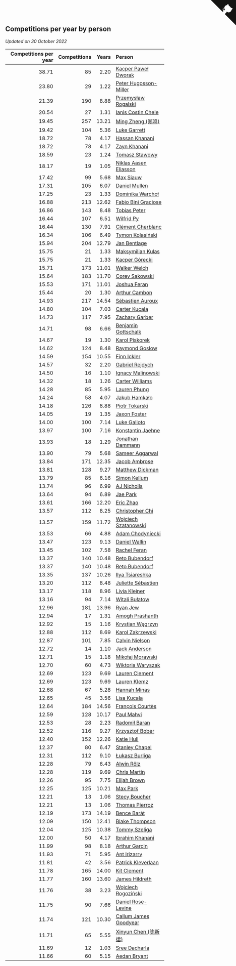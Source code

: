 ## Competitions per year by person

*Updated on 30 October 2022*

| Competitions per year | Competitions | Years | Person |
| ---: | ---: | ---: | :--- |
| 38.71 | 85 | 2.20 | [Kacper Paweł Dworak](https://www.worldcubeassociation.org/persons/2020DWOR01) |
| 23.80 | 29 | 1.22 | [Peter Hugosson-Miller](https://www.worldcubeassociation.org/persons/2021HUGO01) |
| 21.39 | 190 | 8.88 | [Przemysław Rogalski](https://www.worldcubeassociation.org/persons/2013ROGA02) |
| 20.54 | 27 | 1.31 | [Ianis Costin Chele](https://www.worldcubeassociation.org/persons/2021CHEL01) |
| 19.45 | 257 | 13.21 | [Ming Zheng (郑鸣)](https://www.worldcubeassociation.org/persons/2009ZHEN11) |
| 19.42 | 104 | 5.36 | [Luke Garrett](https://www.worldcubeassociation.org/persons/2017GARR05) |
| 18.72 | 78 | 4.17 | [Hassan Khanani](https://www.worldcubeassociation.org/persons/2018KHAN26) |
| 18.72 | 78 | 4.17 | [Zayn Khanani](https://www.worldcubeassociation.org/persons/2018KHAN28) |
| 18.59 | 23 | 1.24 | [Tomasz Stawowy](https://www.worldcubeassociation.org/persons/2021STAW01) |
| 18.17 | 19 | 1.05 | [Niklas Aasen Eliasson](https://www.worldcubeassociation.org/persons/2021ELIA01) |
| 17.42 | 99 | 5.68 | [Max Siauw](https://www.worldcubeassociation.org/persons/2017SIAU02) |
| 17.31 | 105 | 6.07 | [Daniel Mullen](https://www.worldcubeassociation.org/persons/2016MULL04) |
| 17.25 | 23 | 1.33 | [Dominika Warchoł](https://www.worldcubeassociation.org/persons/2021WARC01) |
| 16.88 | 213 | 12.62 | [Fabio Bini Graciose](https://www.worldcubeassociation.org/persons/2010GRAC02) |
| 16.86 | 143 | 8.48 | [Tobias Peter](https://www.worldcubeassociation.org/persons/2014PETE03) |
| 16.44 | 107 | 6.51 | [Wilfrid Py](https://www.worldcubeassociation.org/persons/2016PYWI01) |
| 16.44 | 130 | 7.91 | [Clément Cherblanc](https://www.worldcubeassociation.org/persons/2014CHER05) |
| 16.34 | 106 | 6.49 | [Tymon Kolasiński](https://www.worldcubeassociation.org/persons/2016KOLA02) |
| 15.94 | 204 | 12.79 | [Jan Bentlage](https://www.worldcubeassociation.org/persons/2010BENT01) |
| 15.75 | 21 | 1.33 | [Maksymilian Kulas](https://www.worldcubeassociation.org/persons/2021KULA02) |
| 15.75 | 21 | 1.33 | [Kacper Górecki](https://www.worldcubeassociation.org/persons/2021GORE01) |
| 15.71 | 173 | 11.01 | [Walker Welch](https://www.worldcubeassociation.org/persons/2011WELC01) |
| 15.64 | 183 | 11.70 | [Corey Sakowski](https://www.worldcubeassociation.org/persons/2011SAKO01) |
| 15.53 | 171 | 11.01 | [Joshua Feran](https://www.worldcubeassociation.org/persons/2011FERA01) |
| 15.44 | 20 | 1.30 | [Arthur Cambon](https://www.worldcubeassociation.org/persons/2021CAMB01) |
| 14.93 | 217 | 14.54 | [Sébastien Auroux](https://www.worldcubeassociation.org/persons/2008AURO01) |
| 14.80 | 104 | 7.03 | [Carter Kucala](https://www.worldcubeassociation.org/persons/2015KUCA01) |
| 14.73 | 117 | 7.95 | [Zachary Garber](https://www.worldcubeassociation.org/persons/2014GARB01) |
| 14.71 | 98 | 6.66 | [Benjamin Gottschalk](https://www.worldcubeassociation.org/persons/2016GOTT01) |
| 14.67 | 19 | 1.30 | [Karol Piskorek](https://www.worldcubeassociation.org/persons/2021PISK01) |
| 14.62 | 124 | 8.48 | [Raymond Goslow](https://www.worldcubeassociation.org/persons/2014GOSL01) |
| 14.59 | 154 | 10.55 | [Finn Ickler](https://www.worldcubeassociation.org/persons/2012ICKL01) |
| 14.57 | 32 | 2.20 | [Gabriel Rejdych](https://www.worldcubeassociation.org/persons/2020REJD01) |
| 14.50 | 16 | 1.10 | [Ignacy Malinowski](https://www.worldcubeassociation.org/persons/2021MALI02) |
| 14.32 | 18 | 1.26 | [Carter Williams](https://www.worldcubeassociation.org/persons/2021WILL06) |
| 14.28 | 85 | 5.95 | [Lauren Phung](https://www.worldcubeassociation.org/persons/2016PHUN02) |
| 14.24 | 58 | 4.07 | [Jakub Hamkało](https://www.worldcubeassociation.org/persons/2018HAMK01) |
| 14.18 | 126 | 8.88 | [Piotr Tokarski](https://www.worldcubeassociation.org/persons/2013TOKA01) |
| 14.05 | 19 | 1.35 | [Jaxon Foster](https://www.worldcubeassociation.org/persons/2021FOST01) |
| 14.00 | 100 | 7.14 | [Luke Galioto](https://www.worldcubeassociation.org/persons/2015GALI02) |
| 13.97 | 100 | 7.16 | [Konstantin Jaehne](https://www.worldcubeassociation.org/persons/2015JAEH01) |
| 13.93 | 18 | 1.29 | [Jonathan Dammann](https://www.worldcubeassociation.org/persons/2021DAMM01) |
| 13.90 | 79 | 5.68 | [Sameer Aggarwal](https://www.worldcubeassociation.org/persons/2017AGGA01) |
| 13.84 | 171 | 12.35 | [Jacob Ambrose](https://www.worldcubeassociation.org/persons/2010AMBR01) |
| 13.81 | 128 | 9.27 | [Matthew Dickman](https://www.worldcubeassociation.org/persons/2013DICK01) |
| 13.79 | 85 | 6.16 | [Simon Kellum](https://www.worldcubeassociation.org/persons/2016KELL12) |
| 13.74 | 96 | 6.99 | [AJ Nicholls](https://www.worldcubeassociation.org/persons/2015NICH04) |
| 13.64 | 94 | 6.89 | [Jae Park](https://www.worldcubeassociation.org/persons/2015PARK24) |
| 13.61 | 166 | 12.20 | [Eric Zhao](https://www.worldcubeassociation.org/persons/2010ZHAO19) |
| 13.57 | 112 | 8.25 | [Christopher Chi](https://www.worldcubeassociation.org/persons/2014CHIC01) |
| 13.57 | 159 | 11.72 | [Wojciech Szatanowski](https://www.worldcubeassociation.org/persons/2011SZAT01) |
| 13.53 | 66 | 4.88 | [Adam Chodyniecki](https://www.worldcubeassociation.org/persons/2017CHOD02) |
| 13.47 | 123 | 9.13 | [Daniel Wallin](https://www.worldcubeassociation.org/persons/2013WALL03) |
| 13.45 | 102 | 7.58 | [Rachel Feran](https://www.worldcubeassociation.org/persons/2015FERA01) |
| 13.37 | 140 | 10.48 | [Reto Bubendorf](https://www.worldcubeassociation.org/persons/2012BUBE01) |
| 13.37 | 140 | 10.48 | [Reto Bubendorf](https://www.worldcubeassociation.org/persons/2012BUBE01) |
| 13.35 | 137 | 10.26 | [Ilya Tsiareshka](https://www.worldcubeassociation.org/persons/2012TERE01) |
| 13.20 | 112 | 8.48 | [Juliette Sébastien](https://www.worldcubeassociation.org/persons/2014SEBA01) |
| 13.17 | 118 | 8.96 | [Livia Kleiner](https://www.worldcubeassociation.org/persons/2013KLEI03) |
| 13.16 | 94 | 7.14 | [Witali Bułatow](https://www.worldcubeassociation.org/persons/2015BUAT01) |
| 12.96 | 181 | 13.96 | [Ryan Jew](https://www.worldcubeassociation.org/persons/2008JEWR01) |
| 12.94 | 17 | 1.31 | [Amogh Prashanth](https://www.worldcubeassociation.org/persons/2021PRAS01) |
| 12.92 | 15 | 1.16 | [Krystian Węgrzyn](https://www.worldcubeassociation.org/persons/2021WEGR01) |
| 12.88 | 112 | 8.69 | [Karol Zakrzewski](https://www.worldcubeassociation.org/persons/2014ZAKR01) |
| 12.87 | 101 | 7.85 | [Calvin Nielson](https://www.worldcubeassociation.org/persons/2014NIEL03) |
| 12.72 | 14 | 1.10 | [Jack Anderson](https://www.worldcubeassociation.org/persons/2021ANDE05) |
| 12.71 | 15 | 1.18 | [Mikołaj Morawski](https://www.worldcubeassociation.org/persons/2021MORA01) |
| 12.70 | 60 | 4.73 | [Wiktoria Waryszak](https://www.worldcubeassociation.org/persons/2018WARY01) |
| 12.69 | 123 | 9.69 | [Lauren Clement](https://www.worldcubeassociation.org/persons/2013KLEM01) |
| 12.69 | 123 | 9.69 | [Lauren Klemz](https://www.worldcubeassociation.org/persons/2013KLEM01) |
| 12.68 | 67 | 5.28 | [Hannah Minas](https://www.worldcubeassociation.org/persons/2017MINA04) |
| 12.65 | 45 | 3.56 | [Lisa Kucala](https://www.worldcubeassociation.org/persons/2019KUCA01) |
| 12.64 | 184 | 14.56 | [François Courtès](https://www.worldcubeassociation.org/persons/2008COUR01) |
| 12.59 | 128 | 10.17 | [Paul Mahvi](https://www.worldcubeassociation.org/persons/2012MAHV01) |
| 12.53 | 28 | 2.23 | [Radomił Baran](https://www.worldcubeassociation.org/persons/2020BARA02) |
| 12.52 | 116 | 9.27 | [Krzysztof Bober](https://www.worldcubeassociation.org/persons/2013BOBE01) |
| 12.40 | 152 | 12.26 | [Katie Hull](https://www.worldcubeassociation.org/persons/2010HULL01) |
| 12.37 | 80 | 6.47 | [Stanley Chapel](https://www.worldcubeassociation.org/persons/2016CHAP04) |
| 12.31 | 112 | 9.10 | [Łukasz Burliga](https://www.worldcubeassociation.org/persons/2013BURL01) |
| 12.28 | 79 | 6.43 | [Alwin Rölz](https://www.worldcubeassociation.org/persons/2016ROLZ01) |
| 12.28 | 119 | 9.69 | [Chris Martin](https://www.worldcubeassociation.org/persons/2013MART03) |
| 12.26 | 95 | 7.75 | [Elijah Brown](https://www.worldcubeassociation.org/persons/2015BROW03) |
| 12.25 | 125 | 10.21 | [Max Park](https://www.worldcubeassociation.org/persons/2012PARK03) |
| 12.21 | 13 | 1.06 | [Stecy Boucher](https://www.worldcubeassociation.org/persons/2021BOUC01) |
| 12.21 | 13 | 1.06 | [Thomas Pierroz](https://www.worldcubeassociation.org/persons/2021PIER01) |
| 12.19 | 173 | 14.19 | [Bence Barát](https://www.worldcubeassociation.org/persons/2008BARA01) |
| 12.09 | 150 | 12.41 | [Blake Thompson](https://www.worldcubeassociation.org/persons/2010THOM03) |
| 12.04 | 125 | 10.38 | [Tommy Szeliga](https://www.worldcubeassociation.org/persons/2012SZEL01) |
| 12.00 | 50 | 4.17 | [Ibrahim Khanani](https://www.worldcubeassociation.org/persons/2018KHAN27) |
| 11.99 | 98 | 8.18 | [Arthur Garcin](https://www.worldcubeassociation.org/persons/2014GARC27) |
| 11.93 | 71 | 5.95 | [Ant Irizarry](https://www.worldcubeassociation.org/persons/2016IRIZ02) |
| 11.81 | 42 | 3.56 | [Patrick Kleverlaan](https://www.worldcubeassociation.org/persons/2019KLEV01) |
| 11.78 | 165 | 14.00 | [Kit Clement](https://www.worldcubeassociation.org/persons/2008CLEM01) |
| 11.77 | 160 | 13.60 | [James Hildreth](https://www.worldcubeassociation.org/persons/2009HILD01) |
| 11.76 | 38 | 3.23 | [Wojciech Rogoziński](https://www.worldcubeassociation.org/persons/2019ROGO04) |
| 11.75 | 90 | 7.66 | [Daniel Rose-Levine](https://www.worldcubeassociation.org/persons/2015ROSE01) |
| 11.74 | 121 | 10.30 | [Callum James Goodyear](https://www.worldcubeassociation.org/persons/2012GOOD02) |
| 11.71 | 65 | 5.55 | [Xinyun Chen (陈新运)](https://www.worldcubeassociation.org/persons/2017CHEN36) |
| 11.69 | 12 | 1.03 | [Sree Dacharla](https://www.worldcubeassociation.org/persons/2021DACH01) |
| 11.66 | 60 | 5.15 | [Aedan Bryant](https://www.worldcubeassociation.org/persons/2017BRYA06) |


<a href="https://github.com/JustinTimeCuber/wca_statistics" class="github-corner" aria-label="View source on Github"><svg width="80" height="80" viewBox="0 0 250 250" style="fill:#151513; color:#fff; position: absolute; top: 0; border: 0; right: 0;" aria-hidden="true"><path d="M0,0 L115,115 L130,115 L142,142 L250,250 L250,0 Z"></path><path d="M128.3,109.0 C113.8,99.7 119.0,89.6 119.0,89.6 C122.0,82.7 120.5,78.6 120.5,78.6 C119.2,72.0 123.4,76.3 123.4,76.3 C127.3,80.9 125.5,87.3 125.5,87.3 C122.9,97.6 130.6,101.9 134.4,103.2" fill="currentColor" style="transform-origin: 130px 106px;" class="octo-arm"></path><path d="M115.0,115.0 C114.9,115.1 118.7,116.5 119.8,115.4 L133.7,101.6 C136.9,99.2 139.9,98.4 142.2,98.6 C133.8,88.0 127.5,74.4 143.8,58.0 C148.5,53.4 154.0,51.2 159.7,51.0 C160.3,49.4 163.2,43.6 171.4,40.1 C171.4,40.1 176.1,42.5 178.8,56.2 C183.1,58.6 187.2,61.8 190.9,65.4 C194.5,69.0 197.7,73.2 200.1,77.6 C213.8,80.2 216.3,84.9 216.3,84.9 C212.7,93.1 206.9,96.0 205.4,96.6 C205.1,102.4 203.0,107.8 198.3,112.5 C181.9,128.9 168.3,122.5 157.7,114.1 C157.9,116.9 156.7,120.9 152.7,124.9 L141.0,136.5 C139.8,137.7 141.6,141.9 141.8,141.8 Z" fill="currentColor" class="octo-body"></path></svg></a><style>.github-corner:hover .octo-arm{animation:octocat-wave 560ms ease-in-out}@keyframes octocat-wave{0%,100%{transform:rotate(0)}20%,60%{transform:rotate(-25deg)}40%,80%{transform:rotate(10deg)}}@media (max-width:500px){.github-corner:hover .octo-arm{animation:none}.github-corner .octo-arm{animation:octocat-wave 560ms ease-in-out}}</style>
